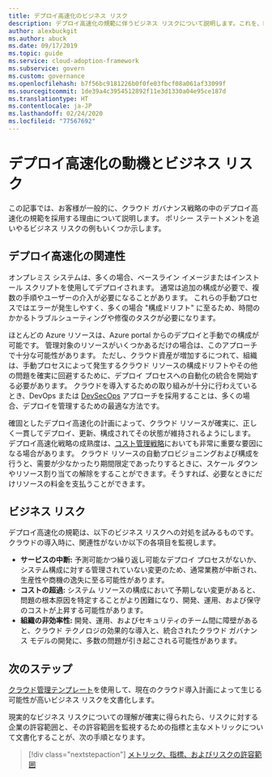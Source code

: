 ```yaml
---
title: デプロイ高速化のビジネス リスク
description: デプロイ高速化の規範に伴うビジネス リスクについて説明します。これを、Microsoft の Azure 向けクラウド導入フレームワークのガバナンス戦略で使用できます。
author: alexbuckgit
ms.author: abuck
ms.date: 09/17/2019
ms.topic: guide
ms.service: cloud-adoption-framework
ms.subservice: govern
ms.custom: governance
ms.openlocfilehash: b7f56bc9181226b0f0fe03fbcf08a061af33099f
ms.sourcegitcommit: 1de39a4c3954512892f11e3d1330a04e95ce187d
ms.translationtype: HT
ms.contentlocale: ja-JP
ms.lasthandoff: 02/24/2020
ms.locfileid: "77567692"
---
```

# <a name="deployment-acceleration-motivations-and-business-risks"></a>デプロイ高速化の動機とビジネス リスク

この記事では、お客様が一般的に、クラウド ガバナンス戦略の中のデプロイ高速化の規範を採用する理由について説明します。 ポリシー ステートメントを追いやるビジネス リスクの例もいくつか示します。

<!-- markdownlint-disable MD026 -->

## <a name="deployment-acceleration-relevancy"></a>デプロイ高速化の関連性

オンプレミス システムは、多くの場合、ベースライン イメージまたはインストール スクリプトを使用してデプロイされます。 通常は追加の構成が必要で、複数の手順やユーザーの介入が必要になることがあります。 これらの手動プロセスではエラーが発生しやすく、多くの場合 "構成ドリフト" に至るため、時間のかかるトラブルシューティングや修復のタスクが必要になります。

ほとんどの Azure リソースは、Azure portal からのデプロイと手動での構成が可能です。 管理対象のリソースがいくつかあるだけの場合は、このアプローチで十分な可能性があります。 ただし、クラウド資産が増加するにつれて、組織は、手動プロセスによって発生するクラウド リソースの構成ドリフトやその他の問題を確実に回避するために、デプロイ プロセスへの自動化の統合を開始する必要があります。 クラウドを導入するための取り組みが十分に行わえているとき、DevOps または [DevSecOps](https://www.microsoft.com/en-us/securityengineering/devsecops) アプローチを採用することは、多くの場合、デプロイを管理するための最適な方法です。

<!-- "en-us" location is required for the URL above. -->

確固としたデプロイ高速化の計画によって、クラウド リソースが確実に、正しく一貫してデプロイ、更新、構成されてその状態が維持されるようにします。 デプロイ高速化戦略の成熟度は、[コスト管理戦略](../cost-management/index.md)においても非常に重要な要因になる場合があります。 クラウド リソースの自動プロビジョニングおよび構成を行うと、需要が少なかったり期間限定であったりするときに、スケール ダウンやリソース割り当ての解除をすることができます。そうすれば、必要なときにだけリソースの料金を支払うことができます。

## <a name="business-risk"></a>ビジネス リスク

デプロイ高速化の規範は、以下のビジネス リスクへの対処を試みるものです。 クラウドの導入時に、関連性がないか以下の各項目を監視します。

- **サービスの中断:** 予測可能かつ繰り返し可能なデプロイ プロセスがないか、システム構成に対する管理されていない変更のため、通常業務が中断され、生産性や商機の逸失に至る可能性があります。
- **コストの超過:** システム リソースの構成において予期しない変更があると、問題の根本原因を特定することがより困難になり、開発、運用、および保守のコストが上昇する可能性があります。
- **組織の非効率性:** 開発、運用、およびセキュリティのチーム間に障壁があると、クラウド テクノロジの効果的な導入と、統合されたクラウド ガバナンス モデルの開発に、多数の問題が引き起こされる可能性があります。

## <a name="next-steps"></a>次のステップ

[クラウド管理テンプレート](./template.md)を使用して、現在のクラウド導入計画によって生じる可能性が高いビジネス リスクを文書化します。

現実的なビジネス リスクについての理解が確実に得られたら、リスクに対する企業の許容範囲と、その許容範囲を監視するための指標と主なメトリックについて文書化することが、次の手順となります。

> [!div class="nextstepaction"]
> [メトリック、指標、およびリスクの許容範囲](./metrics-tolerance.md)
